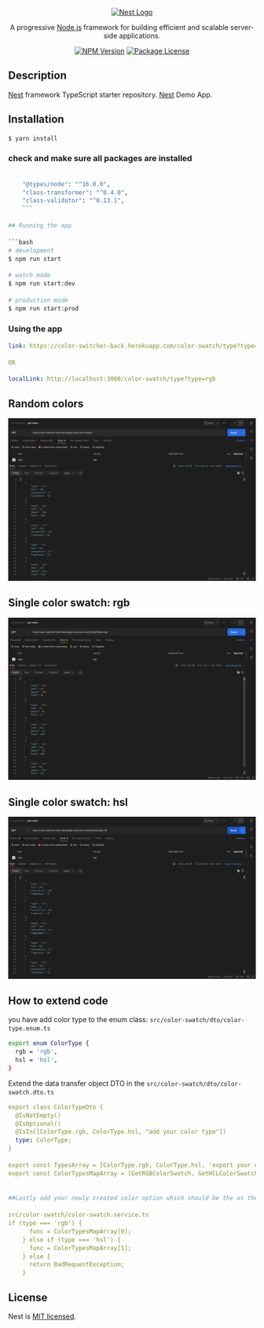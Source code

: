<p align="center">
  <a href="http://nestjs.com/" target="blank"><img src="https://nestjs.com/img/logo_text.svg" width="320" alt="Nest Logo" /></a>
</p>

[circleci-image]: https://img.shields.io/circleci/build/github/nestjs/nest/master?token=abc123def456
[circleci-url]: https://circleci.com/gh/nestjs/nest

  <p align="center">A progressive <a href="http://nodejs.org" target="_blank">Node.js</a> framework for building efficient and scalable server-side applications.</p>
    <p align="center">
<a href="https://www.npmjs.com/~nestjscore" target="_blank"><img src="https://img.shields.io/npm/v/@nestjs/core.svg" alt="NPM Version" /></a>
<a href="https://www.npmjs.com/~nestjscore" target="_blank"><img src="https://img.shields.io/npm/l/@nestjs/core.svg" alt="Package License" /></a>

</p>

## Description

[Nest](https://github.com/nestjs/nest) framework TypeScript starter repository.
[Nest](https://colors-witcher.herokuapp.com/) Demo App.

## Installation

```bash
$ yarn install
```

### check and make sure all packages are installed

````bash

    "@types/node": "^16.0.0",
    "class-transformer": "^0.4.0",
    "class-validator": "^0.13.1",
    ```

## Running the app

```bash
# development
$ npm run start

# watch mode
$ npm run start:dev

# production mode
$ npm run start:prod
````

### Using the app

```yml
link: https://color-switcher-back.herokuapp.com/color-swatch/type?type=rgb

OR

localLink: http://localhost:3000/color-swatch/type?type=rgb
```

## Random colors

![3-load-test](./screenshots/random.png)

## Single color swatch: rgb

![3-load-test](./screenshots/rgb.png)

## Single color swatch: hsl

![3-load-test](./screenshots/hsl.png)

## How to extend code

you have add color type to the enum class: `src/color-swatch/dto/color-type.enum.ts`

```bash
export enum ColorType {
  rgb = 'rgb',
  hsl = 'hsl',
}
```

Extend the data transfer object DTO in the `src/color-swatch/dto/color-swatch.dto.ts`

```yml
export class ColorTypeDto {
  @IsNotEmpty()
  @IsOptional()
  @IsIn([ColorType.rgb, ColorType.hsl, "add your color type"])
  type: ColorType;
}

export const TypesArray = [ColorType.rgb, ColorType.hsl, 'export your color as part of the array'];
export const ColorTypesMapArray = [GetRGBColorSwatch, GetHCLColorSwatch, "Create your color function and add it the array"];


##Lastly add your newly created color option which should be the as the one used in the enum dto file

src/color-swatch/color-swatch.service.ts
if (type === 'rgb') {
      func = ColorTypesMapArray[0];
    } else if (type === 'hsl') {
      func = ColorTypesMapArray[1];
    } else {
      return BadRequestException;
    }
```

## License

Nest is [MIT licensed](LICENSE).
